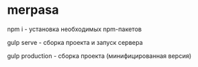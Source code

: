 # merpasa

npm i - установка необходимых npm-пакетов

gulp serve - сборка проекта и запуск сервера

gulp production - сборка проекта (минифицированная версия)
